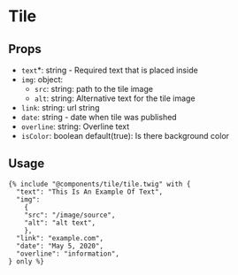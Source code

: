 # Tile

## Props

- `text`*: string - Required text that is placed inside
- `img`: object:
    - `src`: string: path to the tile image
    - `alt`: string: Alternative text for the tile image
- `link`: string: url string
- `date`: string - date when tile was published
- `overline`: string: Overline text
- `isColor`: boolean default(true): Is there background color

## Usage

```twig
{% include "@components/tile/tile.twig" with {
  "text": "This Is An Example Of Text",
  "img": 
    {
    "src": "/image/source",
    "alt": "alt text",
    },
  "link": "example.com",
  "date": "May 5, 2020",
  "overline": "information",
} only %}
```
